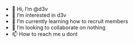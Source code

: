 - 👋 Hi, I’m @d3v
- 👀 I’m interested in d3v
- 🌱 I’m currently learning how to recruit members
- 💞️ I’m looking to collaborate on nothing
- 📫 How to reach me u dont

<!---
TVG02/TVG02 is a ✨ special ✨ repository because its `README.md` (this file) appears on your GitHub profile.
You can click the Preview link to take a look at your changes.
--->
